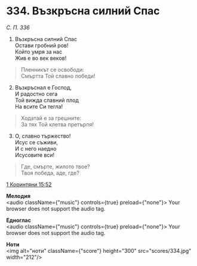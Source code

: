 # 334. Възкръсна силний Спас

_С. П. 336_

1. Възкръсна силний Спас  
Остави гробний ров!  
Който умря за нас  
Жив е во век веков!  

> Пленникът се освободи:  
> Смъртта Той славно победи!

2. Възкръснал е Господ,  
И радостно сега  
Той вижда славний плод  
На всите Си тегла!  

> Ходатай е за грешните:  
> За тях Той клетва претърпя!

3. О, славно тържество!  
Исус се съживи,  
И с него наедно  
Исусовите вси!  

> Где, смърте, жилото твое?  
> Твоя победа, аде, где?

[1 Коринтяни 15:52](http://biblia.bg/index.php?k=53&g=15&s=52)

**Мелодия**  
<audio className={"music"} controls={true} preload={"none"}>
    <source src="mp3/334.mp3" type="audio/mpeg"/>
    Your browser does not support the audio tag.
</audio>

**Едноглас**  
<audio className={"music"} controls={true} preload={"none"}>
    <source src="transp/334.mp3" type="audio/mpeg"/>
    Your browser does not support the audio tag.
</audio>

**Ноти**  
<img alt="ноти" className={"score"} height="300" src="scores/334.jpg" width="212"/>
